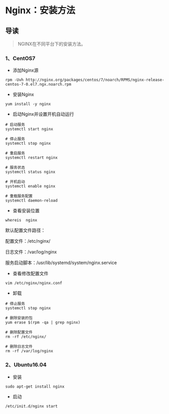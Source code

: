 # Nginx：安装方法

## 导读

> NGINX在不同平台下的安装方法。

### 1、CentOS7

- 添加Nginx源

```shell
rpm -Uvh http://nginx.org/packages/centos/7/noarch/RPMS/nginx-release-centos-7-0.el7.ngx.noarch.rpm
```

- 安装Nginx

```shell
yum install -y nginx
```

- 启动Nginx并设置开机自动运行

```shell
# 启动服务
systemctl start nginx

# 停止服务
systemctl stop nginx

# 重启服务
systemctl restart nginx

# 服务状态
systemctl status nginx

# 开机启动
systemctl enable nginx

# 重载服务配置
systemctl daemon-reload
```

- 查看安装位置

```shell
whereis  nginx
```

默认配置文件路径：

配置文件：/etc/nginx/

日志文件：/var/log/nginx

服务启动脚本：/usr/lib/systemd/system/nginx.service

- 查看修改配置文件

```shel
vim /etc/nginx/nginx.conf
```

- 卸载

```shell
# 停止服务
systemctl stop nginx

# 删除安装的包
yum erase $(rpm -qa | grep nginx)

# 删除配置文件
rm -rf /etc/nginx/

# 删除日志文件
rm -rf /var/log/nginx
```

### 2、Ubuntu16.04

- 安装

```shell
sudo apt-get install nginx
```

- 启动

```shell
/etc/init.d/nginx start
```
